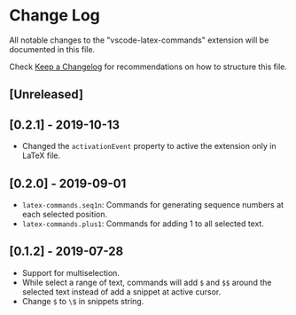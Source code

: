# Change Log
All notable changes to the "vscode-latex-commands" extension will be documented in this file.

Check [Keep a Changelog](http://keepachangelog.com/) for recommendations on how to structure this file.

## [Unreleased]

## [0.2.1] - 2019-10-13

- Changed the `activationEvent` property to active the extension only in LaTeX file.

## [0.2.0] - 2019-09-01

- `latex-commands.seq1n`: Commands for generating sequence numbers at each selected position.
- `latex-commands.plus1`: Commands for adding 1 to all selected text.

## [0.1.2] - 2019-07-28

- Support for multiselection.
- While select a range of text, commands will add `$` and `$$` around the selected text instead of add a snippet at active cursor.
- Change `$` to `\$` in snippets string.
